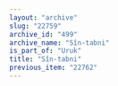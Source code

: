```yaml
---
layout: "archive"
slug: "22759"
archive_id: "499"
archive_name: "Sîn-tabni"
is_part_of: "Uruk"
title: "Sîn-tabni"
previous_item: "22762"
---
```

